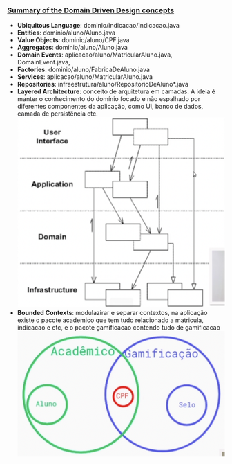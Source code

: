 ### [Summary of the Domain Driven Design concepts](https://medium.com/@ruxijitianu/summary-of-the-domain-driven-design-concepts-9dd1a6f90091)

* **Ubiquitous Language**: dominio/indicacao/Indicacao.java
* **Entities**: dominio/aluno/Aluno.java
* **Value Objects**: dominio/aluno/CPF.java
* **Aggregates**: dominio/aluno/Aluno.java
* **Domain Events**: aplicacao/aluno/MatricularAluno.java, DomainEvent.java,
* **Factories**: dominio/aluno/FabricaDeAluno.java
* **Services**: aplicacao/aluno/MatricularAluno.java
* **Repositories**: infraestrutura/aluno/RepositorioDeAluno*.java
* **Layered Architecture**: conceito de arquitetura em camadas. A ideia é manter o conhecimento do domínio focado e não espalhado por diferentes componentes da aplicação, como Ui, banco de dados, camada de persistência etc.
  ![img](layered_architecture.png)
* **Bounded Contexts**: modulazirar e separar contextos, na aplicação existe o pacote academico que tem tudo relacionado a matricula, indicacao e etc, e o pacote gamificacao contendo tudo de gamificacao
  ![img](bounded_context.png)